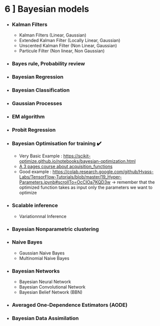 
 # 6 ] Bayesian models
 
- ### Kalman Filters
  - Kalman Filters (Linear, Gaussian)
  - Extended Kalman Filter (Locally Linear, Gaussian)
  - Unscented Kalman Filter (Non Linear, Gaussian)
  - Particule Filter (Non linear, Non Gaussian)
- ### Bayes rule, Probability review
- ### Bayesian Regression
- ### Bayesian Classification
- ### Gaussian Processes
- ### EM algorithm
- ### Probit Regression
- ### Bayesian Optimisation for training :heavy_check_mark:
  - Very Basic Example : https://scikit-optimize.github.io/notebooks/bayesian-optimization.html
  - [A 3 pages course about acquisition_functions](./ressources/Bayesian_Optimization.pdf)
  - Good example : https://colab.research.google.com/github/Hvass-Labs/TensorFlow-Tutorials/blob/master/19_Hyper-Parameters.ipynb#scrollTo=OcCIOa7KQD3w -> remember that the optimized function takes as input only the parameters we want to optimize
- ### Scalable inference
  - Variationnnal Inference
- ### Bayesian Nonparametric clustering
- ### Naive Bayes
  - Gaussian Naive Bayes
  - Multinomial Naive Bayes
- ### Bayesian Networks
  - Bayesian Neural Network
  - Bayesian Convolutional Network
  - Bayesian Belief Network (BBN)
- ### Averaged One-Dependence Estimators (AODE)
- ### Bayesian Data Assimilation

